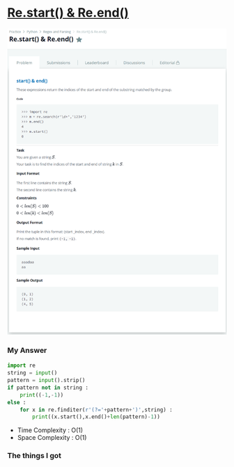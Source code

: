 # [Re.start() & Re.end()](https://www.hackerrank.com/challenges/re-start-re-end/problem)

![image](Problem.png)



### My Answer

```python
import re
string = input()
pattern = input().strip()
if pattern not in string : 
    print((-1,-1))
else : 
    for x in re.finditer(r'(?='+pattern+')',string) : 
        print((x.start(),x.end()+len(pattern)-1))
```

* Time Complexity : O(1)
* Space Complexity : O(1)



### The things I got
